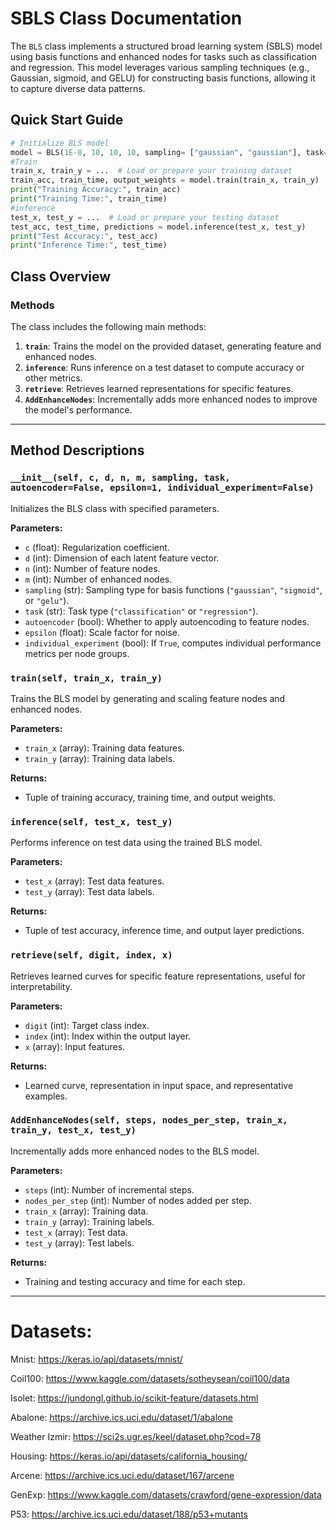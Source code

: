 # SBLS Class Documentation

The `BLS` class implements a structured broad learning system (SBLS) model using basis functions and enhanced nodes for tasks such as classification and regression. This model leverages various sampling techniques (e.g., Gaussian, sigmoid, and GELU) for constructing basis functions, allowing it to capture diverse data patterns.


## Quick Start Guide

```python
# Initialize BLS model
model = BLS(1E-8, 10, 10, 10, sampling= ["gaussian", "gaussian"], task="classification")
#Train
train_x, train_y = ...  # Load or prepare your training dataset
train_acc, train_time, output_weights = model.train(train_x, train_y)
print("Training Accuracy:", train_acc)
print("Training Time:", train_time)
#inference
test_x, test_y = ...  # Load or prepare your testing dataset
test_acc, test_time, predictions = model.inference(test_x, test_y)
print("Test Accuracy:", test_acc)
print("Inference Time:", test_time)
```

## Class Overview

### Methods
The class includes the following main methods:

1. **`train`**: Trains the model on the provided dataset, generating feature and enhanced nodes.
2. **`inference`**: Runs inference on a test dataset to compute accuracy or other metrics.
3. **`retrieve`**: Retrieves learned representations for specific features.
4. **`AddEnhanceNodes`**: Incrementally adds more enhanced nodes to improve the model's performance.

---

## Method Descriptions

### `__init__(self, c, d, n, m, sampling, task, autoencoder=False, epsilon=1, individual_experiment=False)`
Initializes the BLS class with specified parameters.

**Parameters:**
- `c` (float): Regularization coefficient.
- `d` (int): Dimension of each latent feature vector.
- `n` (int): Number of feature nodes.
- `m` (int): Number of enhanced nodes.
- `sampling` (str): Sampling type for basis functions (`"gaussian"`, `"sigmoid"`, or `"gelu"`).
- `task` (str): Task type (`"classification"` or `"regression"`).
- `autoencoder` (bool): Whether to apply autoencoding to feature nodes.
- `epsilon` (float): Scale factor for noise.
- `individual_experiment` (bool): If `True`, computes individual performance metrics per node groups.

### `train(self, train_x, train_y)`
Trains the BLS model by generating and scaling feature nodes and enhanced nodes.

**Parameters:**
- `train_x` (array): Training data features.
- `train_y` (array): Training data labels.

**Returns:**
- Tuple of training accuracy, training time, and output weights.

### `inference(self, test_x, test_y)`
Performs inference on test data using the trained BLS model.

**Parameters:**
- `test_x` (array): Test data features.
- `test_y` (array): Test data labels.

**Returns:**
- Tuple of test accuracy, inference time, and output layer predictions.

### `retrieve(self, digit, index, x)`
Retrieves learned curves for specific feature representations, useful for interpretability.

**Parameters:**
- `digit` (int): Target class index.
- `index` (int): Index within the output layer.
- `x` (array): Input features.

**Returns:**
- Learned curve, representation in input space, and representative examples.

### `AddEnhanceNodes(self, steps, nodes_per_step, train_x, train_y, test_x, test_y)`
Incrementally adds more enhanced nodes to the BLS model.

**Parameters:**
- `steps` (int): Number of incremental steps.
- `nodes_per_step` (int): Number of nodes added per step.
- `train_x` (array): Training data.
- `train_y` (array): Training labels.
- `test_x` (array): Test data.
- `test_y` (array): Test labels.

**Returns:**
- Training and testing accuracy and time for each step.

---



# Datasets:

Mnist: https://keras.io/api/datasets/mnist/

Coil100: https://www.kaggle.com/datasets/sotheysean/coil100/data

Isolet: https://jundongl.github.io/scikit-feature/datasets.html

Abalone: https://archive.ics.uci.edu/dataset/1/abalone

Weather Izmir: https://sci2s.ugr.es/keel/dataset.php?cod=78

Housing: https://keras.io/api/datasets/california_housing/

Arcene: https://archive.ics.uci.edu/dataset/167/arcene

GenExp: https://www.kaggle.com/datasets/crawford/gene-expression/data

P53: https://archive.ics.uci.edu/dataset/188/p53+mutants
